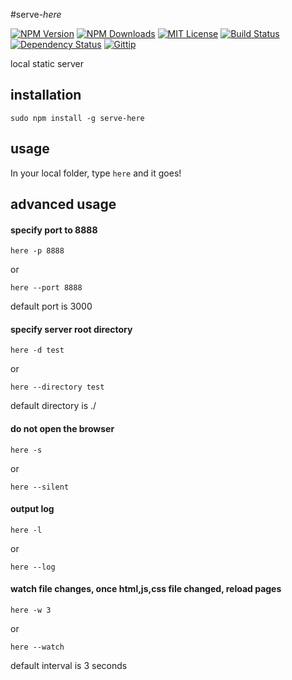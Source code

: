 #serve-*here*

[![NPM Version][npm-version-image]][npm-url]
[![NPM Downloads][npm-downloads-image]][npm-url]
[![MIT License][license-image]][license-url]
[![Build Status][travis-image]][travis-url]
[![Dependency Status][david-image]][david-url]
[![Gittip][gittip-image]][gittip-url]

local static server

## installation

`sudo npm install -g serve-here`

## usage

In your local folder, type `here` and it goes\!

## advanced usage

#### specify port to 8888

`here -p 8888`

or

`here --port 8888`

default port is 3000

#### specify server root directory

`here -d test`

or

`here --directory test`

default directory is ./

#### do not open the browser

`here -s`

or

`here --silent`

#### output log

`here -l`

or

`here --log`


#### watch file changes, once html,js,css file changed, reload pages

`here -w 3`

or

`here --watch`

default interval is 3 seconds


[npm-version-image]: http://img.shields.io/npm/v/serve-here.svg?style=flat
[npm-url]: https://www.npmjs.com/package/serve-here
[npm-downloads-image]: http://img.shields.io/npm/dm/serve-here.svg?style=flat
[license-image]: http://img.shields.io/badge/license-MIT-blue.svg?style=flat
[license-url]: LICENSE
[travis-image]: https://travis-ci.org/vivaxy/here.svg?branch=master
[travis-url]: https://travis-ci.org/vivaxy/here
[david-image]: http://img.shields.io/david/vivaxy/here.svg?style=flat
[david-url]: https://david-dm.org/vivaxy/here
[gittip-image]: https://img.shields.io/gittip/vivaxy.svg?style=flat
[gittip-url]: https://www.gittip.com/vivaxy/
